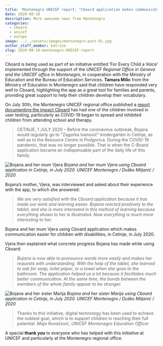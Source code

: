 ```yaml
---
title: 'Montenegro UNICEF report: "Cboard application makes communication easier for children with disabilities"' 
date: 2020-08-10
description: More awesome news from Montenegro
categories:
  - cboard
  - unicef
  - europe
image: ../../assets/images/montenegro-post-01.jpg
author_staff_member: katrina
slug: 2020-08-10-montenegro-UNICEF-report
---
```

Cboard is being used as part of an initiative entitled ‘For Every Child a Voice’ implemented through the support of the *UNICEF Regional Office in Geneva and the UNICEF office in Montenegro*, in cooperation with the Ministry of Education and the Bureau of Education Services. **Tamara Milic** from the Ministry of Education in Montenegro said that children have responded very well to Cboard, highlighting the app as a great tool for families and  parents, providing great support to help their children develop their vocabulary. 

On July 30th, the Montenegro UNICEF regional office published a [report documenting the impact Cboard](https://www.unicef.org/montenegro/en/stories/c-board-application-makes-communication-easier-children-disabilities) has had one of the children involved in user testing, particularly as COVID-19 began to spread and inhibited children from attending school and therapy. 

> CETINJE, 1 JULY 2020 – Before the coronavirus outbreak, Bojana would regularly go to "Zagorka Ivanović" kindergarten in Cetinje, as well as to the Resource Centre in Podgorica. During the COVID-19 pandemic, that was no longer possible. That is when the C-Board application became an indispensable part of the daily life of this family.

![Bojana and her mum Vjera](/images/montenegro-post-02.jpg)
*Bojana and her mum Vjera using Cboard application in Cetinje, in July 2020. UNICEF Montenegro / Duško Miljanić / 2020*

Bojana’s mother, Vjera, was interviewed and asked about their experience with the app, to which she answered: 
> *We are very satisfied with the Cboard application because it has made our work and learning easier. Bojana reacted positively to the tablet, and she is more interested in this method of learning because everything shown to her is illustrated. Now everything is much more interesting to her.*

Bojana and her mum Vjera using Cboard application which makes communication easier for children with disabilities, in Cetinje, in July 2020.

Vjera then explained what concrete progress Bojana has made while using Cboard:

> *Bojana is now able to pronounce words more easily and makes her requests with understanding. With the help of the tablet, she learned to ask for soap, toilet paper, or a towel when she goes to the bathroom. The application helped us a lot because it facilitates much better communication. At the same time,  the bonds between the members of the whole family appear to be stronger.*

![Bojana and her sister Marija](/images/montenegro-post-03.jpg)
*Bojana and her sister Marija using Cboard application in Cetinje, in July 2020. UNICEF Montenegro / Duško Miljanić / 2020*

> Thanks to this initiative, digital technology has been used to achieve the noblest goal, which is to support children in reaching their full potential.
> *Maja Kovačević, UNICEF Montenegro Education Officer*


A special **thank you** to everyone who has helped with this initiative at UNICEF and particularly at the Montenegro regional office. 
